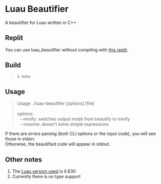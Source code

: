 # Luau Beautifier

A beautifier for Luau written in C++

## Replit
You can use luau_beautifier without compiling with [this replit](https://replit.com/@TechHog/luaubeautifier-site).

## Build
> ```sh
> $ make
> ```

## Usage
> Usage: ./luau-beautifier [options] [file]
> <br></br>
> options:<br>
> &nbsp;&nbsp;--minify: switches output mode from beautify to minify<br>
> &nbsp;&nbsp;--nosolve: doesn't solve simple expressions

If there are errors parsing (both CLI options or the input code), you will see those in stderr.<br>
Otherwise, the beautified code will appear in stdout.

## Other notes
1. The [Luau version used](https://github.com/luau-lang/luau/releases/tag/0.630) is 0.630
2. Currently there is no type support